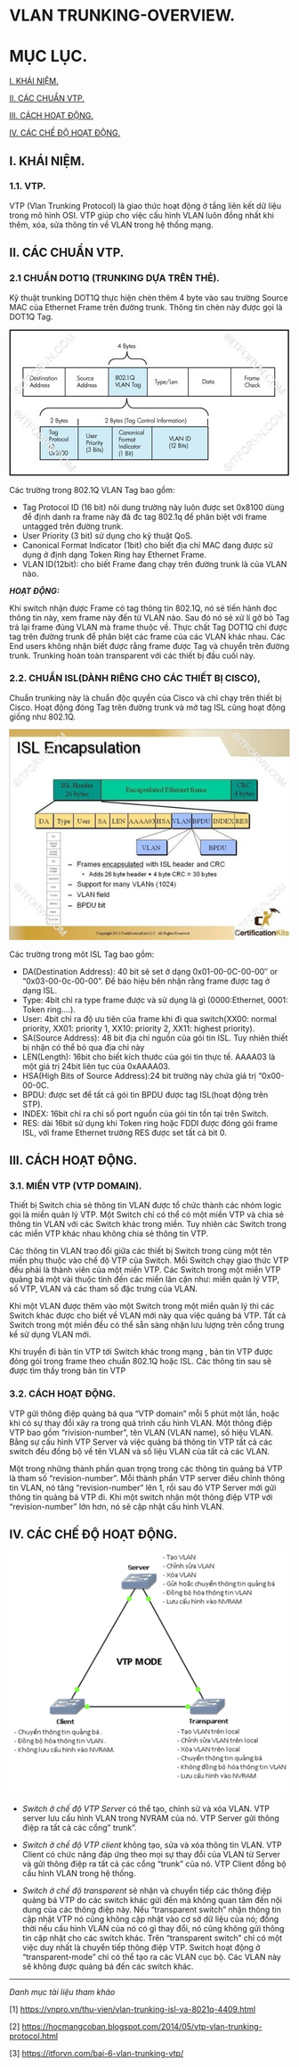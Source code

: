 # VLAN TRUNKING-OVERVIEW.

# MỤC LỤC.

[I. KHÁI NIỆM.](#i-khái-niệm)

[II. CÁC CHUẨN VTP.](#ii-các-chuẩn-vtp)

[III. CÁCH HOẠT ĐỘNG.](#iii-cách-hoạt-động)

[IV. CÁC CHẾ ĐỘ HOẠT ĐỘNG.](#iv-các-chế-độ-hoạt-động)

## I. KHÁI NIỆM.

### 1.1. VTP.

VTP (Vlan Trunking Protocol) là giao thức hoạt động ở tầng liên kết dữ liệu trong mô hình OSI. VTP giúp cho việc cấu hình VLAN luôn đồng nhất khi thêm, xóa, sửa thông tin về VLAN trong hệ thống mạng.


## II. CÁC CHUẨN VTP.

### 2.1 CHUẨN DOT1Q (TRUNKING DỰA TRÊN THẺ).

Kỹ thuật trunking DOT1Q thực hiện chèn thêm 4 byte vào sau trường Source MAC của Ethernet Frame trên đường trunk. Thông tin chèn này được gọi là DOT1Q Tag.

![Hình: ](../images/8_DOT1Q.jpg)

Các trường trong 802.1Q VLAN Tag bao gồm:
- Tag Protocol ID (16 bit) nôi dung trường này luôn được set 0x8100 dùng để định danh ra frame này đã đc tag 802.1q để phân biệt với frame untagged trên đường trunk.
- User Priority (3 bit) sử dụng cho kỹ thuật QoS.
- Canonical Format Indicator (1bit) cho biết địa chỉ MAC đang được sử dụng ở định dạng Token Ring hay Ethernet Frame.
- VLAN ID(12bit): cho biết Frame đang chạy trên đường trunk là của VLAN nào.


***HOẠT ĐỘNG:*** 


Khi switch nhận được Frame có tag thông tin 802.1Q, nó sẻ tiến hành đọc thông tin này, xem frame này đến từ VLAN nào. Sau đó nó sẻ xử lí gở bỏ Tag trả lại frame đúng VLAN mà frame thuộc về. Thực chất Tag DOT1Q chỉ được tag trên đường trunk để phân biệt các frame của các VLAN khác nhau. Các End users không nhận biết được rằng frame được Tag và chuyển trên đường trunk. Trunking hoàn toàn transparent với các thiết bị đầu cuối này.

### 2.2. CHUẨN ISL(DÀNH RIÊNG CHO CÁC THIẾT BỊ CISCO),

Chuẩn trunking này là chuẩn độc quyền của Cisco và chỉ chạy trên thiết bị Cisco. Hoạt động đóng Tag trên đường trunk và mở tag ISL cũng hoạt động giống như 802.1Q.

![Hình: ](../images/9_ISL.jpg)

Các trường trong môt ISL Tag bao gồm:

- DA(Destination Address): 40 bit sẻ set ở dạng 0x01-00-0C-00-00″ or “0x03-00-0c-00-00”. Để báo hiệu bên nhận rằng frame được tag ở dạng ISL.
- Type: 4bit chỉ ra type frame được và sử dụng là gì (0000:Ethernet, 0001: Token ring….).
- User: 4bit chỉ ra độ ưu tiên của frame khi đi qua switch(XX00: normal priority, XX01: priority 1, XX10: priority 2, XX11: highest priority).
- SA(Source Address): 48 bit địa chỉ nguồn của gói tin ISL. Tuy nhiên thiết bị nhận có thể bỏ qua địa chỉ này
- LEN(Length): 16bit cho biết kích thước của gói tin thực tế.
AAAA03 là một giá trị 24bit liên tục của  0xAAAA03.
- HSA(High Bits of Source Address):24 bit trường này chứa giá trị “0x00-00-0C.
- BPDU: được set để tất cả gói tin BPDU được tag ISL(hoạt động trên STP).
- INDEX: 16bit chỉ ra chỉ số port nguồn của gói tin tồn tại trên Switch.
- RES: dài 16bit sử dụng khi Token ring hoặc FDDI được đóng gói frame ISL, với frame Ethernet trường RES được set tất cả bit 0.





## III. CÁCH HOẠT ĐỘNG.


### 3.1. MIỀN VTP (VTP DOMAIN).

Thiết bị Switch chia sẻ thông tin VLAN được tổ chức thành các nhóm logic gọi là miền quản lý VTP. Một Switch chỉ có thể có một miền VTP và chia sẻ thông tin VLAN với các Switch khác trong miền. Tuy nhiên các Switch trong các miền VTP khác nhau không chia sẻ thông tin VTP.

Các thông tin VLAN trao đổi giữa các thiết bị Switch trong cùng một tên miền phụ thuộc vào chế độ VTP của Switch. Mỗi Switch chạy giao thức VTP đều phải là thành viên của một miền VTP. Các Switch trong một miền VTP quảng bá một vài thuộc tính đến các miền lân cận như: miền quản lý VTP, số VTP, VLAN và các tham số đặc trưng của VLAN.

Khi một VLAN được thêm vào một Switch trong một miền quản lý thì các Switch khác được cho biết về VLAN mới này qua việc quảng bá VTP. Tất cả Switch trong một miền đều có thể sẵn sàng nhận lưu lượng trên cổng trung kế sử dụng VLAN mới.

Khi truyền đi bản tin VTP tới Switch khác trong mạng , bản tin VTP được đóng gói trong frame theo chuẩn 802.1Q hoặc ISL. Các thông tin sau sẽ được tìm thấy trong bản tin VTP

### 3.2. CÁCH HOẠT ĐỘNG.

VTP gửi thông điệp quảng bá qua “VTP domain” mỗi 5 phút một lần, hoặc khi có sự thay đổi xảy ra trong quá trình cấu hình VLAN. Một thông điệp VTP bao gồm “rivision-number”, tên VLAN (VLAN name), số hiệu VLAN. Bằng sự cấu hình VTP Server và việc quảng bá thông tin VTP tất cả các switch đều đồng bộ về tên VLAN và số liệu VLAN của tất cả các VLAN.

Một trong những thành phần quan trọng trong các thông tin quảng bá VTP là tham số “revision-number”.  Mỗi thành phần VTP server điều chỉnh thông tin VLAN, nó tăng “revision-number” lên 1, rồi sau đó VTP Server mới gửi thông tin quảng bá VTP đi. Khi một switch nhận một thông điệp VTP với “revision-number” lớn hơn, nó sẽ cập nhật cấu hình VLAN.





## IV. CÁC CHẾ ĐỘ HOẠT ĐỘNG.




![Hình: ](../images/7_che-do_VTP.png)


* _Switch ở chế độ VTP Server_ có thể tạo, chỉnh sử và xóa VLAN. VTP server lưu cấu hình VLAN trong NVRAM của nó. VTP Server gửi thông điệp ra tất cả các cổng” trunk”.

* _Switch ở chế độ VTP client_ không tạo, sửa và xóa thông tin VLAN. VTP Client có chức năng đáp ứng theo mọi sự thay đổi của VLAN từ Server và gửi thông điệp ra tất cả các cổng “trunk” của nó. VTP Client đồng bộ cấu hình VLAN trong hệ thống.

* _Switch ở chế độ transparent_ sẽ nhận và chuyển tiếp các thông điệp quảng bá VTP do các switch khác gửi đến mà không quan tâm đến nội dung của các thông điệp này. Nếu “transparent switch” nhận thông tin cập nhật VTP nó cũng không cập nhật vào cơ sở dữ liệu của nó; đồng thời nếu cấu hình VLAN của nó có gì thay đổi, nó cũng không gửi thông tin cập nhật cho các switch khác. Trên “transparent switch” chỉ có một việc duy nhất là chuyển tiếp thông điệp VTP. Switch hoạt động ở “transparent-mode” chỉ có thể tạo ra các VLAN cục bộ. Các VLAN này sẽ không được quảng bá đến các switch khác.



---
*Danh mục tài liệu tham khảo*

[1] https://vnpro.vn/thu-vien/vlan-trunking-isl-va-8021q-4409.html

[2] https://hocmangcoban.blogspot.com/2014/05/vtp-vlan-trunking-protocol.html

[3] https://itforvn.com/bai-6-vlan-trunking-vtp/